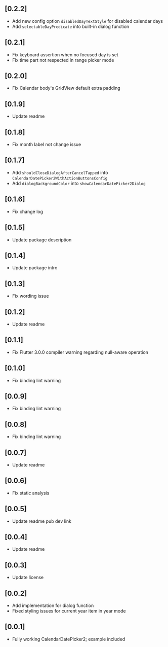 ## [0.2.2]

- Add new config option `disabledDayTextStyle` for disabled calendar days
- Add `selectableDayPredicate` into built-in dialog function

## [0.2.1]

- Fix keyboard assertion when no focused day is set
- Fix time part not respected in range picker mode

## [0.2.0]

- Fix Calendar body's GridView default extra padding

## [0.1.9]

- Update readme

## [0.1.8]

- Fix month label not change issue

## [0.1.7]

- Add `shouldCloseDialogAfterCancelTapped` into `CalendarDatePicker2WithActionButtonsConfig`
- Add `dialogBackgroundColor` into `showCalendarDatePicker2Dialog`

## [0.1.6]

- Fix change log

## [0.1.5]

- Update package description

## [0.1.4]

- Update package intro

## [0.1.3]

- Fix wording issue

## [0.1.2]

- Update readme
## [0.1.1]

- Fix Flutter 3.0.0 compiler warning regarding null-aware operation

## [0.1.0]

- Fix binding lint warning

## [0.0.9]

- Fix binding lint warning

## [0.0.8]

- Fix binding lint warning

## [0.0.7]

- Update readme

## [0.0.6]

- Fix static analysis

## [0.0.5]

- Update readme pub dev link

## [0.0.4]

- Update readme

## [0.0.3]

- Update license

## [0.0.2]

- Add implementation for dialog function
- Fixed styling issues for current year item in year mode

## [0.0.1]

- Fully working CalendarDatePicker2; example included